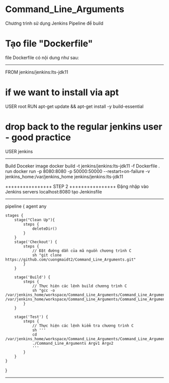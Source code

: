 # Command_Line_Arguments
Chương trình sử dụng Jenkins Pipeline để build
# Tạo file "Dockerfile"
file Dockerfile có nội dung như sau:
***************************************************************************
FROM jenkins/jenkins:lts-jdk11
# if we want to install via apt
USER root
RUN apt-get update && apt-get install -y build-essential
# drop back to the regular jenkins user - good practice
USER jenkins
***************************************************************************
Build Doceker image
docker build -t jenkins/jenkins:lts-jdk11 -f Dockerfile .
run
docker run -p 8080:8080 -p 50000:50000 --restart=on-failure -v jenkins_home:/var/jenkins_home jenkins/jenkins:lts-jdk11

++++++++++++++++ STEP 2 ++++++++++++++++
Đặng nhập vào Jenkins servers localhost:8080
 tạo Jenkinsfile
 
***************************************************************************
 pipeline {
    agent any
    
    stages {
        stage("Clean Up"){
            steps {
                deleteDir()
            }
        }
        stage('Checkout') {
            steps {
                // Đặt đường dẫn của mã nguồn chương trình C
                sh "git clone https://github.com/cuongmaidt2/Command_Line_Arguments.git"
            }
        }
        
        stage('Build') {
            steps {
                // Thực hiện các lệnh build chương trình C
                sh "gcc -o /var/jenkins_home/workspace/Command_Line_Arguments/Command_Line_Arguments/Command_Line_Arguments /var/jenkins_home/workspace/Command_Line_Arguments/Command_Line_Arguments/Command_Line_Arguments.c"
            }
        }
        
        stage('Test') {
            steps {
                // Thực hiện các lệnh kiểm tra chương trình C
                sh '''
                cd /var/jenkins_home/workspace/Command_Line_Arguments/Command_Line_Arguments
                ./Command_Line_Arguments Argv1 Argv2
                '''
            }
        }
    }
}

***************************************************************************

